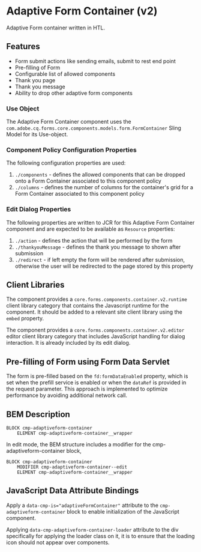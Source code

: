 <!--
Copyright 2022 Adobe

Licensed under the Apache License, Version 2.0 (the "License");
you may not use this file except in compliance with the License.
You may obtain a copy of the License at

    http://www.apache.org/licenses/LICENSE-2.0

Unless required by applicable law or agreed to in writing, software
distributed under the License is distributed on an "AS IS" BASIS,
WITHOUT WARRANTIES OR CONDITIONS OF ANY KIND, either express or implied.
See the License for the specific language governing permissions and
limitations under the License.
-->
Adaptive Form Container (v2)
====
Adaptive Form container written in HTL.

## Features
* Form submit actions like sending emails, submit to rest end point
* Pre-filling of Form
* Configurable list of allowed components
* Thank you page
* Thank you message
* Ability to drop other adaptive form components

### Use Object
The Adaptive Form Container component uses the `com.adobe.cq.forms.core.components.models.form.FormContainer` Sling Model for its Use-object.

### Component Policy Configuration Properties
The following configuration properties are used:

1. `./components` - defines the allowed components that can be dropped onto a Form Container associated to this component policy
2. `./columns` - defines the number of columns for the container's grid for a Form Container associated to this component policy

### Edit Dialog Properties
The following properties are written to JCR for this Adaptive Form Container component and are expected to be available as `Resource` 
properties:

1. `./action` - defines the action that will be performed by the form
2. `./thankyouMessage` - defines the thank you message to shown after submission
3. `./redirect` - if left empty the form will be rendered after submission, otherwise the user will be redirected to the page stored by this
property

## Client Libraries

The component provides a `core.forms.components.container.v2.runtime` client library category that contains the Javascript runtime for the component. 
It should be added to a relevant site client library using the `embed` property.

The component provides a `core.forms.components.container.v2.editor` editor client library category that includes
JavaScript handling for dialog interaction. It is already included by its edit dialog.

## Pre-filling of Form using Form Data Servlet

The form is pre-filled based on the `fd:formDataEnabled` property, which is set when the prefill service is enabled or when the `dataRef` is provided in the request parameter.
This approach is implemented to optimize performance by avoiding additional network call.


## BEM Description
```
BLOCK cmp-adaptiveform-container
    ELEMENT cmp-adaptiveform-container__wrapper
```

In edit mode, the BEM structure includes a modifier for the cmp-adaptiveform-container block,

```
BLOCK cmp-adaptiveform-container
    MODIFIER cmp-adaptiveform-container--edit
    ELEMENT cmp-adaptiveform-container__wrapper
```


## JavaScript Data Attribute Bindings

Apply a `data-cmp-is="adaptiveFormContainer"` attribute to the `cmp-adaptiveform-container` block to enable initialization of the JavaScript component.

Applying `data-cmp-adaptiveform-container-loader` attribute to the div specifically for applying the loader class on it, it is to ensure that the loading icon should not appear over components.